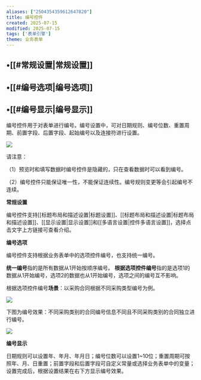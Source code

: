 ```yaml
---
aliases: ["2504354359612647820"]
title: 编号控件
created: 2025-07-15
modified: 2025-07-15
tags: ['表单引擎']
theme: 业务表单
---
```


## •[[#常规设置|常规设置]]

## •[[#编号选项|编号选项]]

## •[[#编号显示|编号显示]]

编号控件用于对表单进行编号。编号设置中，可对日期规则、编号位数、重置周期、前置字段、后置字段、起始编号以及连接符进行设置。

![](https://myhelpdoc.oss-cn-heyuan.aliyuncs.com/mdimages/176407909d353e45ea09ce5d28a84389.jpg)

请注意：

（1）预览时和填写数据时编号控件是隐藏的，只在查看数据时可以看到编号。

（2）编号控件只能保证唯一性，不能保证连续性。编号规则变更等会引起编号不连续。

**常规设置**

编号控件支持[[标题布局和描述设置|标题设置]]、[[标题布局和描述设置|标题布局和描述设置]]、[[显示设置|显示设置]]和[[多语言设置|控件多语言设置]]，选择点击文字上方链接可查看介绍。

**编号选项**

编号控件支持根据业务表单中的选项控件编号，也支持统一编号。

**统一编号**指的是所有数据从1开始按顺序编号。 **根据选项控件编号**指的是选项1的数据从1开始编号，选项2的数据也从1开始编号，选项之间的编号互不影响。

根据选项控件编号**场景**：以采购合同根据不同采购类型编号为例。

![](https://myhelpdoc.oss-cn-heyuan.aliyuncs.com/mdimages/72da3a9c10beb8f7e9f7653e43450214.jpg)

下图为编号效果：不同采购类别的合同编号信息不同且不同采购类别的合同独立进行编号。

![](https://myhelpdoc.oss-cn-heyuan.aliyuncs.com/mdimages/2b9ca3488a07206244f7811cb4744443.jpg)

**编号显示**

日期规则可以设置年、年月、年月日；编号位数可以设置1~10位；重置周期可按照年、月、日重置；前置字段和后置字段可自定义常量或选择业务表单中的变量；设置完成后，根据设置结果在右下方显示编号效果。


